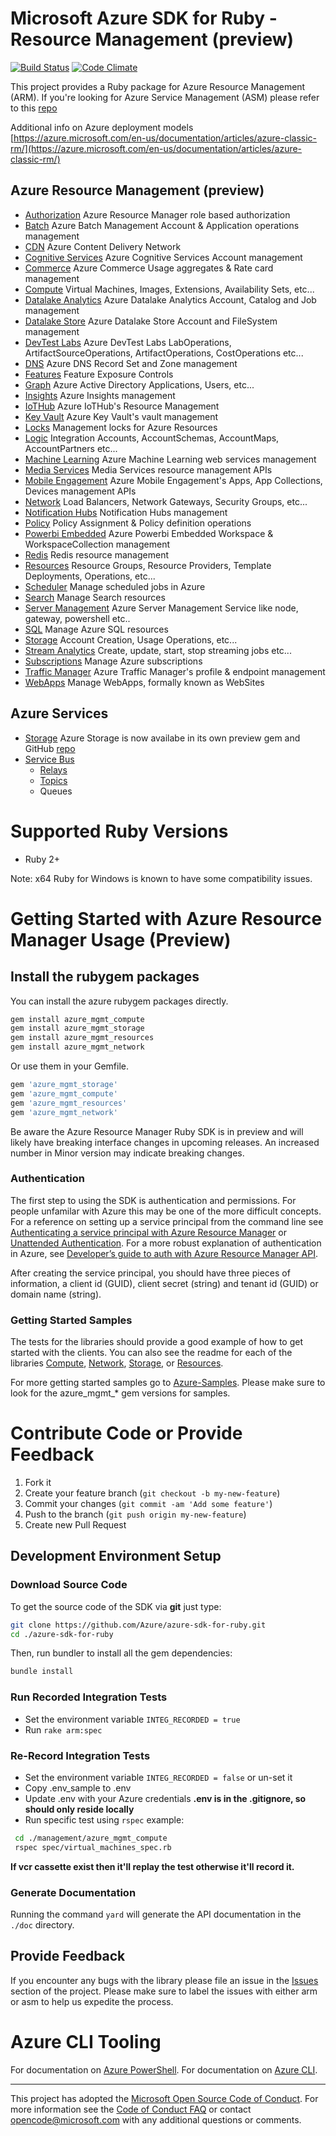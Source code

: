 
# Microsoft Azure SDK for Ruby - Resource Management (preview)
[![Build Status](https://api.travis-ci.org/Azure/azure-sdk-for-ruby.svg?branch=master)](https://api.travis-ci.org/Azure/azure-sdk-for-ruby) [![Code Climate](https://codeclimate.com/github/Azure/azure-sdk-for-ruby/badges/gpa.svg)](https://codeclimate.com/github/Azure/azure-sdk-for-ruby)

This project provides a Ruby package for Azure Resource Management (ARM).
If you're looking for Azure Service Management (ASM) please refer to this [repo](https://github.com/Azure/azure-sdk-for-ruby/tree/asm)

Additional info on Azure deployment models [https://azure.microsoft.com/en-us/documentation/articles/azure-classic-rm/](https://azure.microsoft.com/en-us/documentation/articles/azure-classic-rm/)

## Azure Resource Management (preview)
* [Authorization](https://rubygems.org/gems/azure_mgmt_authorization) Azure Resource Manager role based authorization
* [Batch](https://rubygems.org/gems/azure_mgmt_batch) Azure Batch Management Account & Application operations management
* [CDN](https://rubygems.org/gems/azure_mgmt_cdn) Azure Content Delivery Network
* [Cognitive Services](https://rubygems.org/gems/azure_mgmt_cognitive_services) Azure Cognitive Services Account management
* [Commerce](https://rubygems.org/gems/azure_mgmt_commerce) Azure Commerce Usage aggregates & Rate card management
* [Compute](https://rubygems.org/gems/azure_mgmt_compute) Virtual Machines, Images, Extensions, Availability Sets, etc...
* [Datalake Analytics](https://rubygems.org/gems/azure_mgmt_datalake_analytics) Azure Datalake Analytics Account, Catalog and Job management
* [Datalake Store](https://rubygems.org/gems/azure_mgmt_datalake_store) Azure Datalake Store Account and FileSystem management
* [DevTest Labs](https://rubygems.org/gems/azure_mgmt_devtestlabs) Azure DevTest Labs LabOperations, ArtifactSourceOperations, ArtifactOperations, CostOperations etc...
* [DNS](https://rubygems.org/gems/azure_mgmt_dns) Azure DNS Record Set and Zone management
* [Features](https://rubygems.org/gems/azure_mgmt_features) Feature Exposure Controls
* [Graph](https://rubygems.org/gems/azure_mgmt_graph) Azure Active Directory Applications, Users, etc...
* [Insights](https://rubygems.org/gems/azure_mgmt_insights) Azure Insights management
* [IoTHub](https://rubygems.org/gems/azure_mgmt_iot_hub) Azure IoTHub's Resource Management
* [Key Vault](https://rubygems.org/gems/azure_mgmt_key_vault) Azure Key Vault's vault management
* [Locks](https://rubygems.org/gems/azure_mgmt_locks) Management locks for Azure Resources
* [Logic](https://rubygems.org/gems/azure_mgmt_logic) Integration Accounts, AccountSchemas, AccountMaps, AccountPartners etc... 
* [Machine Learning](https://rubygems.org/gems/azure_mgmt_machine_learning) Azure Machine Learning web services management
* [Media Services](https://rubygems.org/gems/azure_mgmt_media_services) Media Services resource management APIs
* [Mobile Engagement](https://rubygems.org/gems/azure_mgmt_mobile_engagement) Azure Mobile Engagement's Apps, App Collections, Devices management APIs  
* [Network](https://rubygems.org/gems/azure_mgmt_network) Load Balancers, Network Gateways, Security Groups, etc...
* [Notification Hubs](https://rubygems.org/gems/azure_mgmt_notification_hubs) Notification Hubs management
* [Policy](https://rubygems.org/gems/azure_mgmt_policy) Policy Assignment & Policy definition operations
* [Powerbi Embedded](https://rubygems.org/gems/azure_mgmt_powerbi_embedded) Azure Powerbi Embedded Workspace & WorkspaceCollection management
* [Redis](https://rubygems.org/gems/azure_mgmt_redis) Redis resource management
* [Resources](https://rubygems.org/gems/azure_mgmt_resources) Resource Groups, Resource Providers, Template Deployments, Operations, etc...
* [Scheduler](https://rubygems.org/gems/azure_mgmt_scheduler) Manage scheduled jobs in Azure
* [Search](https://rubygems.org/gems/azure_mgmt_search) Manage Search resources
* [Server Management](https://rubygems.org/gems/azure_mgmt_server_management) Azure Server Management Service like node, gateway, powershell etc..
* [SQL](https://rubygems.org/gems/azure_mgmt_sql) Manage Azure SQL resources
* [Storage](https://rubygems.org/gems/azure_mgmt_storage) Account Creation, Usage Operations, etc...
* [Stream Analytics](https://rubygems.org/gems/azure_mgmt_stream_analytics) Create, update, start, stop streaming jobs etc...
* [Subscriptions](https://rubygems.org/gems/azure_mgmt_subscriptions) Manage Azure subscriptions
* [Traffic Manager](https://rubygems.org/gems/azure_mgmt_traffic_manager) Azure Traffic Manager's profile & endpoint management
* [WebApps](https://rubygems.org/gems/azure_mgmt_web) Manage WebApps, formally known as WebSites

## Azure Services
* [Storage](https://github.com/Azure/azure-sdk-for-ruby/tree/asm#storage)
 Azure Storage is now availabe in its own preview gem and GitHub [repo](https://github.com/Azure/azure-storage-ruby)
* [Service Bus](https://github.com/Azure/azure-sdk-for-ruby/tree/asm#usage)
    * [Relays](https://github.com/Azure/azure-sdk-for-ruby/tree/asm#relays)
    * [Topics](https://github.com/Azure/azure-sdk-for-ruby/tree/asm#topics)
    * Queues

# Supported Ruby Versions

* Ruby 2+

Note: x64 Ruby for Windows is known to have some compatibility issues.

# Getting Started with Azure Resource Manager Usage (Preview)

## Install the rubygem packages

You can install the azure rubygem packages directly.

```bash
gem install azure_mgmt_compute
gem install azure_mgmt_storage
gem install azure_mgmt_resources
gem install azure_mgmt_network
```

Or use them in your Gemfile.

```Ruby
gem 'azure_mgmt_storage'
gem 'azure_mgmt_compute'
gem 'azure_mgmt_resources'
gem 'azure_mgmt_network'
```

Be aware the Azure Resource Manager Ruby SDK is in preview and will likely have breaking interface changes in upcoming
releases. An increased number in Minor version may indicate breaking changes. 

### Authentication

The first step to using the SDK is authentication and permissions. For people unfamilar with Azure this may be one of
the more difficult concepts. For a reference on setting up a service principal from the command line see
[Authenticating a service principal with Azure Resource Manager](http://aka.ms/cli-service-principal) or
[Unattended Authentication](http://aka.ms/auth-unattended). For a more robust explanation of authentication in Azure,
see [Developer’s guide to auth with Azure Resource Manager API](http://aka.ms/arm-auth-dev-guide).

After creating the service principal, you should have three pieces of information, a client id (GUID), client secret
(string) and tenant id (GUID) or domain name (string).

### Getting Started Samples
The tests for the libraries should provide a good example of how to get started with the clients. You can also see the
readme for each of the libraries [Compute](management/azure_mgmt_compute),
[Network](management/azure_mgmt_network), [Storage](management/azure_mgmt_storage), or [Resources](management/azure_mgmt_resources).

For more getting started samples go to [Azure-Samples](https://github.com/Azure-Samples/?utf8=%E2%9C%93&query=ruby). Please make sure to look for the azure_mgmt_* gem versions for samples.

# Contribute Code or Provide Feedback

1. Fork it
2. Create your feature branch (`git checkout -b my-new-feature`)
3. Commit your changes (`git commit -am 'Add some feature'`)
4. Push to the branch (`git push origin my-new-feature`)
5. Create new Pull Request


## Development Environment Setup

### Download Source Code

To get the source code of the SDK via **git** just type:

```bash
git clone https://github.com/Azure/azure-sdk-for-ruby.git
cd ./azure-sdk-for-ruby
```
Then, run bundler to install all the gem dependencies:

```bash
bundle install
```

### Run Recorded Integration Tests
 * Set the environment variable ``INTEG_RECORDED = true``
 * Run ``rake arm:spec``

### Re-Record Integration Tests
 * Set the environment variable ``INTEG_RECORDED = false`` or un-set it
 * Copy .env_sample to .env
 * Update .env with your Azure credentials **.env is in the .gitignore, so should only reside locally**
 * Run specific test using ``rspec``
 example:
```bash
 cd ./management/azure_mgmt_compute
 rspec spec/virtual_machines_spec.rb
```
**If vcr cassette exist then it'll replay the test otherwise it'll record it.**

### Generate Documentation

Running the command ``yard`` will generate the API documentation in the `./doc` directory.

## Provide Feedback

If you encounter any bugs with the library please file an issue in the [Issues](https://github.com/Azure/azure-sdk-for-ruby/issues) section of the project. Please make sure to label the
issues with either arm or asm to help us expedite the process.

# Azure CLI Tooling

For documentation on [Azure PowerShell](http://github.com/azure/azure-powershell).
For documentation on [Azure CLI](http://github.com/azure/azure-xplat-cli).

---
This project has adopted the [Microsoft Open Source Code of Conduct](https://opensource.microsoft.com/codeofconduct/). For more information see the [Code of Conduct FAQ](https://opensource.microsoft.com/codeofconduct/faq/) or contact [opencode@microsoft.com](mailto:opencode@microsoft.com) with any additional questions or comments.
